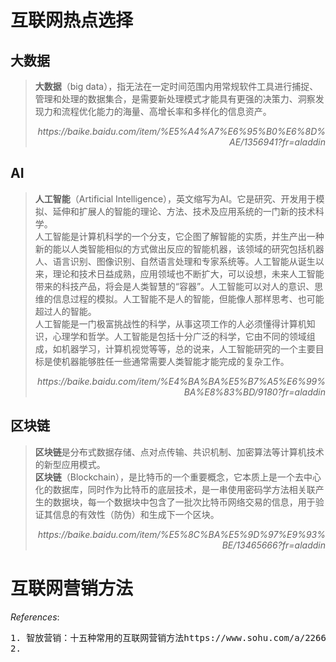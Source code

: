 # 互联网热点选择

## 大数据

<blockquote>
<b>大数据</b>（big data），指无法在一定时间范围内用常规软件工具进行捕捉、管理和处理的数据集合，是需要新处理模式才能具有更强的决策力、洞察发现力和流程优化能力的海量、高增长率和多样化的信息资产。
<p align = 'right'><i>https://baike.baidu.com/item/%E5%A4%A7%E6%95%B0%E6%8D%AE/1356941?fr=aladdin</i></p>
</blockquote>

## AI
<blockquote>
<b>人工智能</b>（Artificial Intelligence），英文缩写为AI。它是研究、开发用于模拟、延伸和扩展人的智能的理论、方法、技术及应用系统的一门新的技术科学。<br/>
人工智能是计算机科学的一个分支，它企图了解智能的实质，并生产出一种新的能以人类智能相似的方式做出反应的智能机器，该领域的研究包括机器人、语言识别、图像识别、自然语言处理和专家系统等。人工智能从诞生以来，理论和技术日益成熟，应用领域也不断扩大，可以设想，未来人工智能带来的科技产品，将会是人类智慧的“容器”。人工智能可以对人的意识、思维的信息过程的模拟。人工智能不是人的智能，但能像人那样思考、也可能超过人的智能。<br/>
人工智能是一门极富挑战性的科学，从事这项工作的人必须懂得计算机知识，心理学和哲学。人工智能是包括十分广泛的科学，它由不同的领域组成，如机器学习，计算机视觉等等，总的说来，人工智能研究的一个主要目标是使机器能够胜任一些通常需要人类智能才能完成的复杂工作。
<p align = 'right'><i>https://baike.baidu.com/item/%E4%BA%BA%E5%B7%A5%E6%99%BA%E8%83%BD/9180?fr=aladdin</i></p>
</blockquote>

## 区块链
<blockquote>
<b>区块链</b>是分布式数据存储、点对点传输、共识机制、加密算法等计算机技术的新型应用模式。<br/>
<b>区块链</b>（Blockchain），是比特币的一个重要概念，它本质上是一个去中心化的数据库，同时作为比特币的底层技术，是一串使用密码学方法相关联产生的数据块，每一个数据块中包含了一批次比特币网络交易的信息，用于验证其信息的有效性（防伪）和生成下一个区块。
<p align = 'right'><i>https://baike.baidu.com/item/%E5%8C%BA%E5%9D%97%E9%93%BE/13465666?fr=aladdin</i></p>
</blockquote>

# 互联网营销方法
*References*:
<pre>
1. 智放营销：十五种常用的互联网营销方法https://www.sohu.com/a/226699842_124310
2.


</pre>
